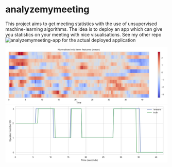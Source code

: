 # analyzemymeeting

This project aims to get meeting statistics with the use of unsupervised machine-learning algorithms. 
The idea is to deploy an app which can give you statistics on your meeting with nice visualisations.
See my other repo ![analyzemymeeting-app](https://github.com/tsando/analyzemymeeting-app) 
for the actual deployed application


![Example feature matrix](https://github.com/tsando/analyzemymeeting/blob/master/images/feature_matrix.png)
![Example speaker timeline comparing truth vs prediction](https://github.com/tsando/analyzemymeeting/blob/master/images/speaker_timeline_truth_vs_pred.png)
